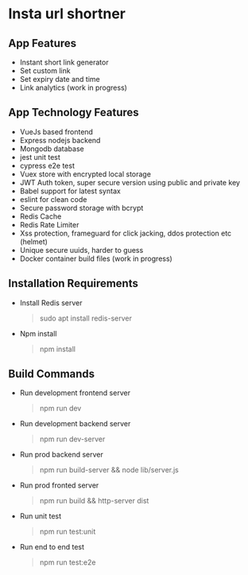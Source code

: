 # Insta url shortner

## App Features

- Instant short link generator
- Set custom link
- Set expiry date and time
- Link analytics (work in progress)

## App Technology Features

- VueJs based frontend
- Express nodejs backend
- Mongodb database
- jest unit test
- cypress e2e test
- Vuex store with encrypted local storage
- JWT Auth token, super secure version using public and private key
- Babel support for latest syntax
- eslint for clean code
- Secure password storage with bcrypt
- Redis Cache
- Redis Rate Limiter
- Xss protection, frameguard for click jacking, ddos protection etc (helmet)
- Unique secure uuids, harder to guess
- Docker container build files (work in progress)

## Installation Requirements

- Install Redis server
  > sudo apt install redis-server
- Npm install
  > npm install

## Build Commands

- Run development frontend server
  > npm run dev
- Run development backend server
  > npm run dev-server
- Run prod backend server
  > npm run build-server &&
  > node lib/server.js
- Run prod fronted server
  > npm run build &&
  > http-server dist
- Run unit test
  > npm run test:unit
- Run end to end test
  > npm run test:e2e
